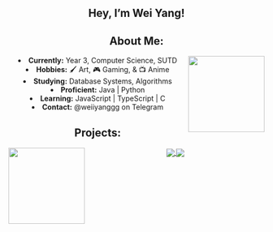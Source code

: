 <h2 align="center">Hey, I’m Wei Yang!</h2>

<h2 align="center">About Me:</h2>
<div align="center">
  <img src="https://cdna.artstation.com/p/assets/images/images/068/563/944/original/jay-lee-yap.gif?1698138837" width="150" align="right"/>
<li>
<b>Currently:</b> Year 3, Computer Science, SUTD
</li>
<li>
<b>Hobbies:</b> 🖌️ Art, 🎮 Gaming, & 📺 Anime
</li>
<li>
<b>Studying:</b> Database Systems, Algorithms
</li>
<li>
<b>Proficient:</b> Java | Python
</li>
<li>
<b>Learning:</b> JavaScript | TypeScript | C 
</li>
<li>
<b>Contact:</b> @weiiyanggg on Telegram
</li>
</div>

<div align="center">
<h2 align="center">Projects:</h2>
<img src="https://upload-os-bbs.hoyolab.com/upload/2025/03/11/431087275/c62313fe389553ab85a77572486bede3_5180543877831079191.gif" width="150" align="left"/>
  <a href="https://github.com/p-ineapple/Modulus">
    <img align="center" src="https://github-readme-stats.vercel.app/api/pin/?username=p-ineapple&repo=Modulus&theme=dracula" />
  </a>
  <a href="https://github.com/weiiyanggg/decidefood">
    <img align="center" src="https://github-readme-stats.vercel.app/api/pin/?username=weiiyanggg&repo=decidefood&theme=dracula" />
  </a>
</div>

<!---
weiiyanggg/weiiyanggg is a ✨ special ✨ repository because its `README.md` (this file) appears on your GitHub profile.
You can click the Preview link to take a look at your changes.
--->
